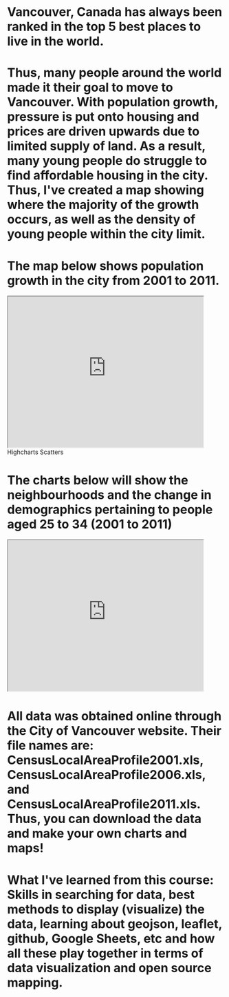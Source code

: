 # Vancouver, Canada has always been ranked in the top 5 best places to live in the world. 
# Thus, many people around the world made it their goal to move to Vancouver. With population growth, pressure is put onto housing and prices are driven upwards due to limited supply of land. As a result, many young people do struggle to find affordable housing in the city. Thus, I've created a map showing where the majority of the growth occurs, as well as the density of young people within the city limit.

# The map below shows population growth in the city from 2001 to 2011.
<iframe src="https://cheungkl04.github.io/LT-Maps-w-G-Sheets/" width="90%" height="350"></iframe>
Highcharts Scatters

# The charts below will show the neighbourhoods and the change in demographics pertaining to people aged 25 to 34 (2001 to 2011)
<iframe src="https://cheungkl04.github.io/highcharts-scatter-csvs" width="90%" height="350"></iframe>

# All data was obtained online through the City of Vancouver website. Their file names are: CensusLocalAreaProfile2001.xls, CensusLocalAreaProfile2006.xls, and CensusLocalAreaProfile2011.xls. Thus, you can download the data and make your own charts and maps!
# What I've learned from this course: Skills in searching for data, best methods to display (visualize) the data, learning about geojson, leaflet, github, Google Sheets, etc and how all these play together in terms of data visualization and open source mapping.
